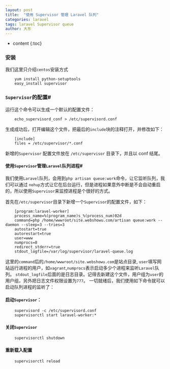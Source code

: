 ```yaml
---
layout: post
title:  "使用 Supervisor 管理 Laravel 队列"
categories: laravel
tags: laravel Supervisor queue
author: 大东
---
```


* content
{:toc}


### 安装
我们这里只介绍`centos`安装方式

```
    yum install python-setuptools
    easy_install supervisor
```
### `Supervisor`的配置#

运行这个命令可以生成一个默认的配置文件：
```
    echo_supervisord_conf > /etc/supervisord.conf
```
生成成功后，打开编辑这个文件，把最后的`include`块的注释打开，并修改如下：
```
    [include]
    files = /etc/supervisor/*.conf
```
新增的`Supervisor` 配置文件放在 `/etc/supervisor` 目录下，并且以 conf 结尾。


#### 使用`Supervisor`管理`Laravel`队列进程#

我们使用`Laravel`队列，会用到`php artisan queue:work`命令，让它监听队列，我们可以通过 `nohup`方式让它在后台运行，但是进程如果意外中断是不会自动重启的，所以使用`Supervisor`来监控进程是个很好的方式。

首先在`/etc/supervisor`目录下新增一个`Supervisor`的配置文件，如下：





```
    [program:laravel-worker]
    process_name=%(program_name)s_%(process_num)02d
    command=php /home/wwwroot/site.webshowu.com/artisan queue:work --daemon --sleep=3 --tries=3
    autostart=true
    autorestart=true
    user=www
    numprocs=8
    redirect_stderr=true
    stdout_logfile=/var/log/supervisor/laravel-queue.log

```
这里的`command`后的`/home/wwwroot/site.webshowu.com`是站点目录,
`user`填写网站运行进程的用户，如`vagrant`,`numprocs`表示启动多少个进程来监听`Laravel`队列。
`stdout_logfile`后面的是日志目录。记得去新建这个文件，用户组为`user`的用户组，另外把日志文件权限设置为`777`。
一切就绪后，我们使用如下命令就可以启动队列进程的监听了：

#### 启动`Supervisor`：
```
    supervisord -c /etc/supervisord.conf
    supervisorctl start laravel-worker:*
```
#### 关闭`Supervisor`

```
    supervisorctl shutdown
```
#### 重新载入配置
```
    supervisorctl reload

```
    
